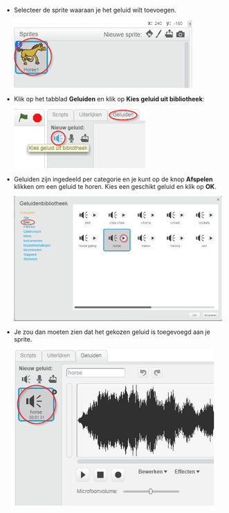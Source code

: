+ Selecteer de sprite waaraan je het geluid wilt toevoegen.
    
    ![screenshot](images/sprite-select.png)

+ Klik op het tabblad **Geluiden** en klik op **Kies geluid uit bibliotheek**:
    
    ![screenshot](images/import-sound.png)

+ Geluiden zijn ingedeeld per categorie en je kunt op de knop **Afspelen** klikken om een ​​geluid te horen. Kies een geschikt geluid en klik op **OK**.
    
    ![screenshot](images/choose-sound.png)

+ Je zou dan moeten zien dat het gekozen geluid is toegevoegd aan je sprite.
    
    ![screenshot](images/sound-imported.png)